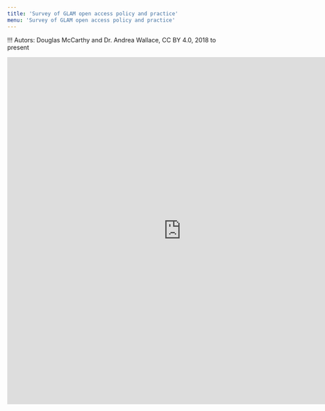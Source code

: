 ```yaml
---
title: 'Survey of GLAM open access policy and practice'
menu: 'Survey of GLAM open access policy and practice'
---
```


!!! Autors: Douglas McCarthy and Dr. Andrea Wallace, CC BY 4.0, 2018 to present


<iframe src="https://docs.google.com/spreadsheets/d/1WPS-KJptUJ-o8SXtg00llcxq0IKJu8eO6Ege_GrLaNc/" style="border:0px #ffffff none;" name="myiFrame" scrolling="yes" frameborder="1" marginheight="0px" marginwidth="0px" height="800px" width="800px" allowfullscreen></iframe>